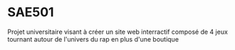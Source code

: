 # SAE501
Projet universitaire visant à créer un site web interractif composé de 4 jeux tournant autour de l'univers du rap en plus d'une boutique
